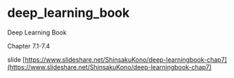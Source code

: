 # deep_learning_book

Deep Learning Book

Chapter 7.1-7.4

slide [https://www.slideshare.net/ShinsakuKono/deep-learningbook-chap7](https://www.slideshare.net/ShinsakuKono/deep-learningbook-chap7)
